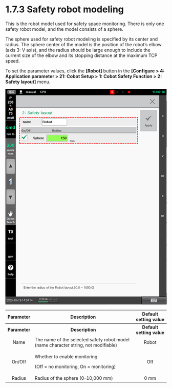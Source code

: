 # 1.7.3 Safety robot modeling

This is the robot model used for safety space monitoring. There is only one safety robot model, and the model consists of a sphere.

The sphere used for safety robot modeling is specified by its center and radius. The sphere center of the model is the position of the robot’s elbow (axis 3: V axis), and the radius should be large enough to include the current size of the elbow and its stopping distance at the maximum TCP speed.

To set the parameter values, click the **\[Robot]** button in the **\[Configure > 4: Application parameter > 21: Cobot Setup > 1: Cobot Safety Function > 2: Safety layout]** menu.



![Figure 12 Safety robot modeling setting window](<../../_assets/image_11.png>)

|   Parameter   | Description                                                                         |   Default setting value   |
| :-----------: | ----------------------------------------------------------------------------------- | :-----------------------: |
| **Parameter** | 　　　　　　　　**Description**                                                             | **Default setting value** |
|      Name     | The name of the selected safety robot model (name character string, not modifiable) |           Robot           |
|     On/Off    | <p>Whether to enable monitoring </p><p>(Off = no monitoring, On = monitoring)</p>   |            Off            |
|     Radius    | Radius of the sphere (0–10,000 mm)                                                  |            0 mm           |
